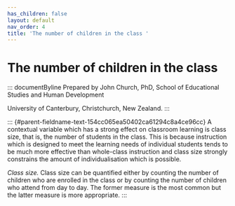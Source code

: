 ```yaml
---
has_children: false
layout: default
nav_order: 4
title: 'The number of children in the class '
---
```

# The number of children in the class 


::: documentByline
Prepared by John Church, PhD, School of Educational Studies and Human
Development

University of Canterbury, Christchurch, New Zealand.
:::

::: {#parent-fieldname-text-154cc065ea50402ca61294c8a4ce96cc}
A contextual variable which has a strong effect on classroom learning is
class size, that is, the number of students in the class. This is
because instruction which is designed to meet the learning needs of
individual students tends to be much more effective than whole-class
instruction and class size strongly constrains the amount of
individualisation which is possible.

*Class size.* Class size can be quantified either by counting the number
of children who are enrolled in the class or by counting the number of
children who attend from day to day. The former measure is the most
common but the latter measure is more appropriate.
:::
